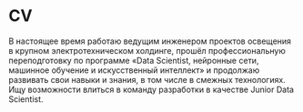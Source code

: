 # CV
В настоящее время работаю ведущим инженером проектов освещения в крупном электротехническом холдинге, прошёл профессиональную переподготовку по программе «Data Scientist, нейронные сети, машинное обучение и искусственный интеллект» и продолжаю развивать свои навыки и знания, в том числе в смежных технологиях. Ищу возможности влиться в команду разработки в качестве Junior Data Scientist.